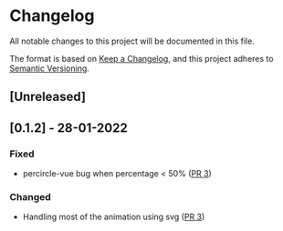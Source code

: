 # Changelog

All notable changes to this project will be documented in this file.

The format is based on [Keep a Changelog](https://keepachangelog.com/en/1.0.0/),
and this project adheres to [Semantic Versioning](https://semver.org/spec/v2.0.0.html).

## [Unreleased]

## [0.1.2] - 28-01-2022
### Fixed
- percircle-vue bug when percentage < 50% ([PR 3](https://github.com/teobais/percircle-vue/pull/3))

### Changed
- Handling most of the animation using svg ([PR 3](https://github.com/teobais/percircle-vue/pull/3))

